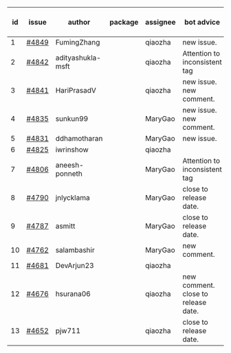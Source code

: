 | id | issue | author | package | assignee | bot advice | created date of issue | target release date | date from target |
| ------ | ------ | ------ | ------ | ------ | ------ | ------ | ------ | :-----: |
| 1 | [#4849](https://github.com/Azure/sdk-release-request/issues/4849) | FumingZhang |  | qiaozha | new issue. | 12-21 | 01-26 |  |
| 2 | [#4842](https://github.com/Azure/sdk-release-request/issues/4842) | adityashukla-msft |  | qiaozha | Attention to inconsistent tag | 12-20 | 01-26 |  |
| 3 | [#4841](https://github.com/Azure/sdk-release-request/issues/4841) | HariPrasadV |  | qiaozha | new issue. new comment. | 12-18 | 01-26 |  |
| 4 | [#4835](https://github.com/Azure/sdk-release-request/issues/4835) | sunkun99 |  | MaryGao | new issue. new comment. | 12-15 | 01-26 |  |
| 5 | [#4831](https://github.com/Azure/sdk-release-request/issues/4831) | ddhamotharan |  | MaryGao | new issue. | 12-12 | 01-26 |  |
| 6 | [#4825](https://github.com/Azure/sdk-release-request/issues/4825) | iwrinshow |  | qiaozha |  | 12-08 | 01-26 |  |
| 7 | [#4806](https://github.com/Azure/sdk-release-request/issues/4806) | aneesh-ponneth |  | MaryGao | Attention to inconsistent tag | 11-29 | 02-23 |  |
| 8 | [#4790](https://github.com/Azure/sdk-release-request/issues/4790) | jnlycklama |  | MaryGao | close to release date.  | 11-28 | 12-22 | 0 |
| 9 | [#4787](https://github.com/Azure/sdk-release-request/issues/4787) | asmitt |  | MaryGao | close to release date.  | 11-28 | 12-22 | 0 |
| 10 | [#4762](https://github.com/Azure/sdk-release-request/issues/4762) | salambashir |  | MaryGao | new comment. | 11-13 | 01-26 |  |
| 11 | [#4681](https://github.com/Azure/sdk-release-request/issues/4681) | DevArjun23 |  | qiaozha |  | 10-24 | 01-26 |  |
| 12 | [#4676](https://github.com/Azure/sdk-release-request/issues/4676) | hsurana06 |  | qiaozha | new comment. close to release date.  | 10-23 | 12-22 | 0 |
| 13 | [#4652](https://github.com/Azure/sdk-release-request/issues/4652) | pjw711 |  | qiaozha | close to release date.  | 10-13 | 12-22 | 0 |
